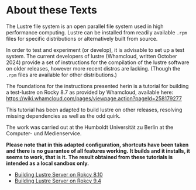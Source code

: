 # About these Texts

The Lustre file system is an open parallel file system used in high performance computing.
Lustre can be installed from readily available `.rpm` files for specific distributions or alternatively built from source.

In order to test and experiment (or develop), it is advisable to set up a test system.
The current developers of lustre (Whamcloud, written October 2024) provide a set of instructions for the compilation of the lustre software on older releases, however more recent distros are lacking.
(Though the `.rpm` files are available for other distributions.)

The foundations for the instructions presented herin is a tutorial for building a test-lustre on Rocky 8.7 as provided by Whamcloud, available here: https://wiki.whamcloud.com/pages/viewpage.action?pageId=258179277

This tutorial has been adapted to build lustre on other releases, resolving missing dependencies as well as the odd quirk.

The work was carried out at the Humboldt Universität zu Berlin at the Computer- und Medienservice.

**Please note that in this adapted configuration, shortcuts have been taken and there is no guarantee of all features working.**
**It builds and it installs, it seems to work, that is it.**
**The result obtained from these tutorials is intended as a local sandbox only.**

- [Building Lustre Server on Rokcy 8.10](lustre_server_rocky8.10)
- [Building Lustre Server on Rokcy 9.4](lustre_server_rocky9.4)





